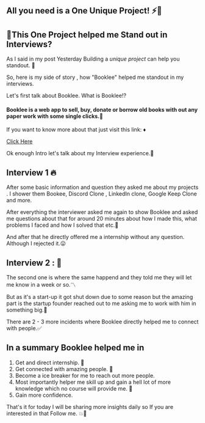## All you need is a One Unique Project! ⚡🚀

## 🛑This One Project helped me Stand out in Interviews? 

As I said in my post Yesterday Building a *unique project* can help you standout. 🔰

So, here is my side of story , how "Booklee" helped me standout in my interviews.

Let's first talk about Booklee. What is Booklee⁉️

#### Booklee is a web app to sell, buy, donate or borrow old books with out any paper work with some single clicks.📱

If you want to know more about that just visit this link: ♦️

[Click Here](https://lnkd.in/dAydgT_y)

Ok enough Intro let's talk about my Interview experience.🧩

## Interview 1 🔥

After some basic information and question they asked me about my projects . I shower them Bookee, Discord Clone , LinkedIn clone, Google Keep Clone and more.

After everything the interviewer asked me again to show Booklee and asked me questions about that for around 20 minutes about how I made this, what problems I faced and how I solved that etc.🙌

And after that he directly offered me a internship without any question. Although I rejected it.😛

## Interview 2 : 🚀

The second one is where the same happend and they told me they will let me know in a week or so.〽️

But as it's a start-up it got shut down due to some reason but the amazing part is the startup founder reached out to me asking me to work with him in something big.📌

There are 2 - 3 more incidents where Booklee directly helped me to connect with people.✅

## In a summary Booklee helped me in

1. Get and direct internship. 🚀
2. Get connected with amazing people. 🙌
3. Become a ice breaker for me to reach out more people.
4. Most importantly helper me skill up and gain a hell lot of more knowledge which no course will provide me. 🤞
5. Gain more confidence.

That's it for today I will be sharing more insights daily so If you are interested in that Follow me. 💥🤞
